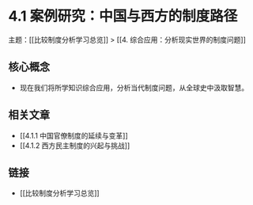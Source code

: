# 4.1 案例研究：中国与西方的制度路径

主题：[[比较制度分析学习总览]] > [[4. 综合应用：分析现实世界的制度问题]]

## 核心概念

- 现在我们将所学知识综合应用，分析当代制度问题，从全球史中汲取智慧。

## 相关文章

- [[4.1.1 中国官僚制度的延续与变革]]
- [[4.1.2 西方民主制度的兴起与挑战]]

## 链接

- [[比较制度分析学习总览]]
